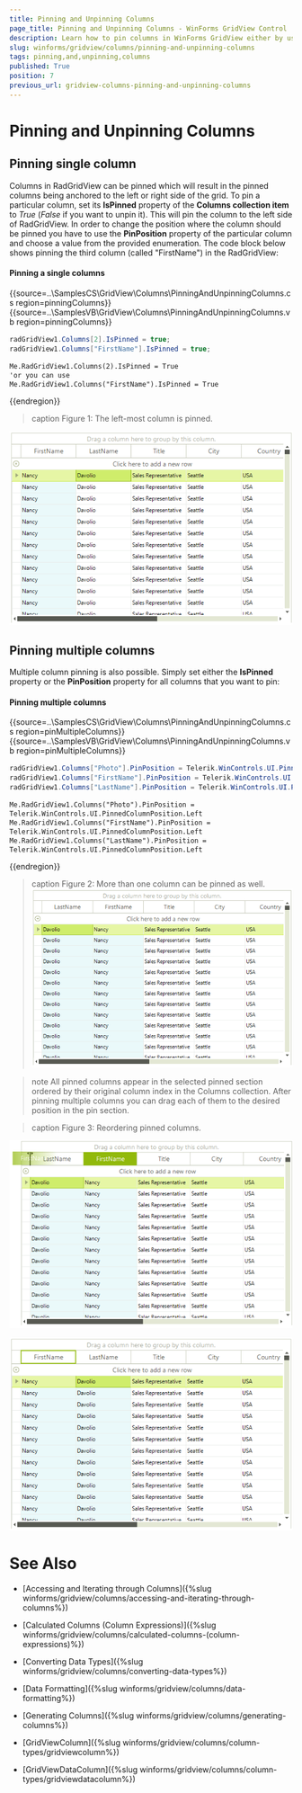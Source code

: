 ```yaml
---
title: Pinning and Unpinning Columns
page_title: Pinning and Unpinning Columns - WinForms GridView Control
description: Learn how to pin columns in WinForms GridView either by using the context menu or in the code.
slug: winforms/gridview/columns/pinning-and-unpinning-columns
tags: pinning,and,unpinning,columns
published: True
position: 7
previous_url: gridview-columns-pinning-and-unpinning-columns
---
```


# Pinning and Unpinning Columns

## Pinning single column

Columns in RadGridView can be pinned which will result in the pinned columns being anchored to the left or right side of the grid. To pin a particular column, set its __IsPinned__ property of the __Columns collection item__ to *True* (*False* if you want to unpin it). This will pin the column to the left side of RadGridView. In order to change the position where the column should be pinned you have to use the __PinPosition__ property of the particular column and choose a value from the provided enumeration. The code block below shows pinning the third column (called "FirstName") in the RadGridView:

#### Pinning a single columns

{{source=..\SamplesCS\GridView\Columns\PinningAndUnpinningColumns.cs region=pinningColumns}} 
{{source=..\SamplesVB\GridView\Columns\PinningAndUnpinningColumns.vb region=pinningColumns}} 

````C#
radGridView1.Columns[2].IsPinned = true;
radGridView1.Columns["FirstName"].IsPinned = true;

````
````VB.NET
Me.RadGridView1.Columns(2).IsPinned = True
'or you can use
Me.RadGridView1.Columns("FirstName").IsPinned = True

````

{{endregion}}

>caption Figure 1: The left-most column is pinned.

![WinForms RadGridView The left-most column is pinned](images/gridview-columns-pinning-and-unpinning-columns001.png)

## Pinning multiple columns 

Multiple column pinning is also possible. Simply set either the __IsPinned__ property or the __PinPosition__ property for all columns that you want to pin: 

#### Pinning multiple columns

{{source=..\SamplesCS\GridView\Columns\PinningAndUnpinningColumns.cs region=pinMultipleColumns}} 
{{source=..\SamplesVB\GridView\Columns\PinningAndUnpinningColumns.vb region=pinMultipleColumns}} 

````C#
radGridView1.Columns["Photo"].PinPosition = Telerik.WinControls.UI.PinnedColumnPosition.Left;
radGridView1.Columns["FirstName"].PinPosition = Telerik.WinControls.UI.PinnedColumnPosition.Left;
radGridView1.Columns["LastName"].PinPosition = Telerik.WinControls.UI.PinnedColumnPosition.Left;

````
````VB.NET
Me.RadGridView1.Columns("Photo").PinPosition = Telerik.WinControls.UI.PinnedColumnPosition.Left
Me.RadGridView1.Columns("FirstName").PinPosition = Telerik.WinControls.UI.PinnedColumnPosition.Left
Me.RadGridView1.Columns("LastName").PinPosition = Telerik.WinControls.UI.PinnedColumnPosition.Left

````

{{endregion}}

>caption Figure 2: More than one column can be pinned as well.
![WinForms RadGridView More than one column can be pinned as well](images/gridview-columns-pinning-and-unpinning-columns002.png)

>note All pinned columns appear in the selected pinned section ordered by their original column index in the Columns collection. After pinning multiple columns you can drag each of them to the desired position in the pin section.
>

>caption Figure 3: Reordering pinned columns. 

![WinForms RadGridView Reordering Pinned Columns](images/gridview-columns-pinning-and-unpinning-columns003.png)

![WinForms RadGridView Reordered Pinned Columns](images/gridview-columns-pinning-and-unpinning-columns004.png)
# See Also
* [Accessing and Iterating through Columns]({%slug winforms/gridview/columns/accessing-and-iterating-through-columns%})

* [Calculated Columns (Column Expressions)]({%slug winforms/gridview/columns/calculated-columns-(column-expressions)%})

* [Converting Data Types]({%slug winforms/gridview/columns/converting-data-types%})

* [Data Formatting]({%slug winforms/gridview/columns/data-formatting%})

* [Generating Columns]({%slug winforms/gridview/columns/generating-columns%})

* [GridViewColumn]({%slug winforms/gridview/columns/column-types/gridviewcolumn%})

* [GridViewDataColumn]({%slug winforms/gridview/columns/column-types/gridviewdatacolumn%})

